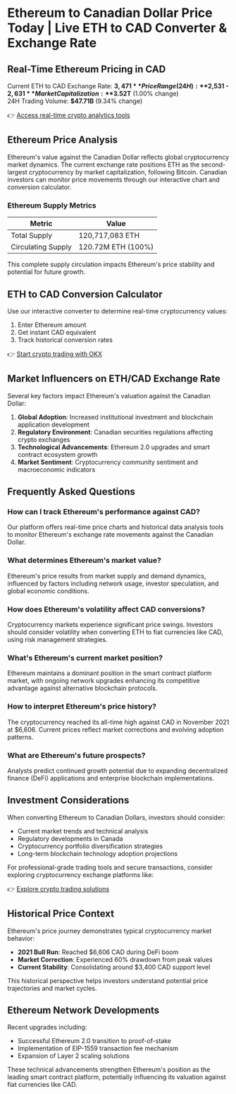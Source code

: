 # Ethereum to Canadian Dollar Price Today | Live ETH to CAD Converter & Exchange Rate

## Real-Time Ethereum Pricing in CAD

Current ETH to CAD Exchange Rate: **$3,471**  
Price Range (24H): **$2,531 - $2,631**  
Market Capitalization: **$3.52T** (1.00% change)  
24H Trading Volume: **$47.71B** (9.34% change)  

👉 [Access real-time crypto analytics tools](https://bit.ly/okx-bonus)

## Ethereum Price Analysis

Ethereum's value against the Canadian Dollar reflects global cryptocurrency market dynamics. The current exchange rate positions ETH as the second-largest cryptocurrency by market capitalization, following Bitcoin. Canadian investors can monitor price movements through our interactive chart and conversion calculator.

### Ethereum Supply Metrics

| Metric              | Value                |
|---------------------|----------------------|
| Total Supply        | 120,717,083 ETH      |
| Circulating Supply  | 120.72M ETH (100%)   |

This complete supply circulation impacts Ethereum's price stability and potential for future growth.

## ETH to CAD Conversion Calculator

Use our interactive converter to determine real-time cryptocurrency values:

1. Enter Ethereum amount  
2. Get instant CAD equivalent  
3. Track historical conversion rates  

👉 [Start crypto trading with OKX](https://bit.ly/okx-bonus)

## Market Influencers on ETH/CAD Exchange Rate

Several key factors impact Ethereum's valuation against the Canadian Dollar:

1. **Global Adoption**: Increased institutional investment and blockchain application development
2. **Regulatory Environment**: Canadian securities regulations affecting crypto exchanges
3. **Technological Advancements**: Ethereum 2.0 upgrades and smart contract ecosystem growth
4. **Market Sentiment**: Cryptocurrency community sentiment and macroeconomic indicators

## Frequently Asked Questions

### How can I track Ethereum's performance against CAD?
Our platform offers real-time price charts and historical data analysis tools to monitor Ethereum's exchange rate movements against the Canadian Dollar.

### What determines Ethereum's market value?
Ethereum's price results from market supply and demand dynamics, influenced by factors including network usage, investor speculation, and global economic conditions.

### How does Ethereum's volatility affect CAD conversions?
Cryptocurrency markets experience significant price swings. Investors should consider volatility when converting ETH to fiat currencies like CAD, using risk management strategies.

### What's Ethereum's current market position?
Ethereum maintains a dominant position in the smart contract platform market, with ongoing network upgrades enhancing its competitive advantage against alternative blockchain protocols.

### How to interpret Ethereum's price history?
The cryptocurrency reached its all-time high against CAD in November 2021 at $6,606. Current prices reflect market corrections and evolving adoption patterns.

### What are Ethereum's future prospects?
Analysts predict continued growth potential due to expanding decentralized finance (DeFi) applications and enterprise blockchain implementations.

## Investment Considerations

When converting Ethereum to Canadian Dollars, investors should consider:
- Current market trends and technical analysis
- Regulatory developments in Canada
- Cryptocurrency portfolio diversification strategies
- Long-term blockchain technology adoption projections

For professional-grade trading tools and secure transactions, consider exploring cryptocurrency exchange platforms like:

👉 [Explore crypto trading solutions](https://bit.ly/okx-bonus)

## Historical Price Context

Ethereum's price journey demonstrates typical cryptocurrency market behavior:
- **2021 Bull Run**: Reached $6,606 CAD during DeFi boom
- **Market Correction**: Experienced 60% drawdown from peak values
- **Current Stability**: Consolidating around $3,400 CAD support level

This historical perspective helps investors understand potential price trajectories and market cycles.

## Ethereum Network Developments

Recent upgrades including:
- Successful Ethereum 2.0 transition to proof-of-stake
- Implementation of EIP-1559 transaction fee mechanism
- Expansion of Layer 2 scaling solutions

These technical advancements strengthen Ethereum's position as the leading smart contract platform, potentially influencing its valuation against fiat currencies like CAD.